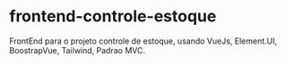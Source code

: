 # frontend-controle-estoque
FrontEnd para o projeto controle de estoque, usando VueJs, Element.UI, BoostrapVue, Tailwind, Padrao MVC.
